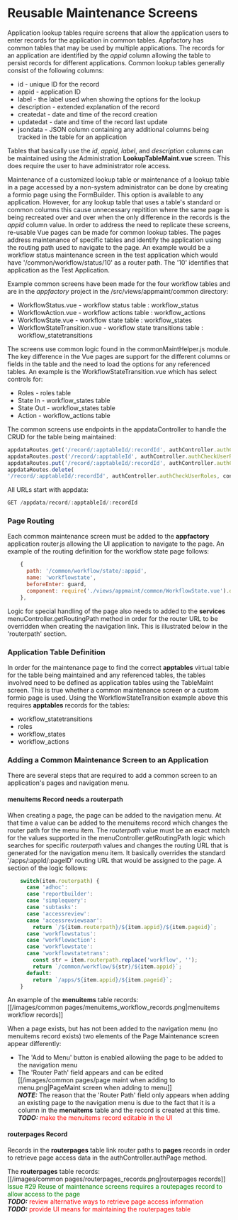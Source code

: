 # Reusable Maintenance Screens
Application lookup tables require screens that allow the application users to enter records for the application in 
common tables.  Appfactory has common tables that may be used by multiple applications.  The records for an application
are identified by the *appid* column allowing the table to persist records for different applications.  Common lookup
tables generally consist of the following columns:
* id - unique ID for the record
* appid - application ID
* label - the label used when showing the options for the lookup
* description - extended explanation of the record
* createdat - date and time of the record creation
* updatedat - date and time of the record last update
* jsondata - JSON column containing any additional columns being tracked in the table for an application

Tables that basically use the *id*, *appid*, *label*, and *description* columns can be maintained using the 
Administration __LookupTableMaint.vue__ screen.  This does require the user to have administrator role access.

Maintenance of a customized lookup table or maintenance of a lookup table in a page accessed by a non-system 
administrator can be done by creating a formio page using the FormBuilder.  This option is available to any application.
However, for any lookup table that uses a table's standard or common columns this cause unnecessary repitition where
the same page is being recreated over and over when the only difference in the records is the *appid* column value.
In order to address the need to replicate these screens, re-usable Vue pages can be made for common lookup tables.  The
pages address maintenance of specific tables and identify the application using the routing path used to navigate to the
page.  An example would be a workflow status maintenance screen in the test application which would have 
'/common/workflow/status/10' as a router path.  The '10' identifies that application as the Test Application.

Example common screens have been made for the four workflow tables and are in the *appfactory* project in the 
/src/views/appmaint/common directory:
* WorkflowStatus.vue - workflow status table : workflow_status
* WorkflowAction.vue - workflow actions table : workflow_actions
* WorkflowState.vue - workflow state table : workflow_states
* WorkflowStateTransition.vue - workflow state transitions table : workflow_statetransitions

The screens use common logic found in the commonMaintHelper.js module.  The key difference in the Vue pages are support
for the different columns or fields in the table and the need to load the options for any referenced tables.  An example
is the WorkflowStateTransition.vue which has select controls for:
* Roles - roles table
* State In - workflow_states table
* State Out - workflow_states table
* Action - workflow_actions table

The common screens use endpoints in the appdataController to handle the CRUD for the table being maintained:
```javascript
appdataRoutes.get('/record/:apptableId/:recordId', authController.authCheckUserRoles, controller.appdataRecordFindById);
appdataRoutes.post('/record/:apptableId', authController.authCheckUserRoles, controller.appdataRecordAdd);
appdataRoutes.put('/record/:apptableId/:recordId', authController.authCheckUserRoles, controller.appdataRecordUpdate);
appdataRoutes.delete(
'/record/:apptableId/:recordId', authController.authCheckUserRoles, controller.appdataRecordDelete);
```
All URLs start with appdata: 
```javascript
GET /appdata/record/:apptableId/:recordId

```

### Page Routing
Each common maintenance screen must be added to the __appfactory__ application router.js allowing the UI application to
navigate to the page.  An example of the routing definition for the workflow state page follows: 
```javascript
    {
      path: '/common/workflow/state/:appid',
      name: 'workflowstate',
      beforeEnter: guard,
      component: require('./views/appmaint/common/WorkflowState.vue').default
    },
```
Logic for special handling of the page also needs to added to the __services__ menuController.getRoutingPath method in
order for the router URL to be overridden when creating the navigation link.  This is illustrated below in the 
'routerpath' section.

### Application Table Definition
In order for the maintenance page to find the correct __apptables__ virtual table for the table being maintained and any
referenced tables, the tables involved need to be defined as application tables using the TableMaint screen.  This is
true whether a common maintenance screen or a custom formio page is used.
Using the WorkflowStateTransition example above this requires __apptables__ records for the tables:
* workflow_statetransitions
* roles
* workflow_states
* workflow_actions

### Adding a Common Maintenance Screen to an Application
There are several steps that are required to add a common screen to an application's pages and navigation menu.

#### menuitems Record needs a routerpath
When creating a page, the page can be added to the navigation menu.  At that time a value can be added to the menuitems
record which changes the router path for the menu item.  The *routerpath* value must be an exact match for the values 
supported in the menuController.getRoutingPath logic which searches for specific *routerpath* values and changes the
routing URL that is generated for the navigation menu item.  It basically overrides the standard '/apps/:appId/:pageID'
routing URL that would be assigned to the page.  A section of the logic follows:
```javascript
    switch(item.routerpath) {
      case 'adhoc':
      case 'reportbuilder':
      case 'simplequery':
      case 'subtasks':
      case 'accessreview':
      case 'accessreviewsaar':
        return `/${item.routerpath}/${item.appid}/${item.pageid}`;
      case 'workflowstatus':
      case 'workflowaction':
      case 'workflowstate':
      case 'workflowstatetrans':
        const str = item.routerpath.replace('workflow', '');
        return `/common/workflow/${str}/${item.appid}`;
      default:
        return `/apps/${item.appid}/${item.pageid}`;
    }
```
An example of the __menuitems__ table records:   
[[/images/common pages/menuitems_workflow_records.png|menuitems workflow records]]

When a page exists, but has not been added to the navigation menu (no menuitems record exists) two elements of the Page
Maintenance screen appear differently:
* The 'Add to Menu' button is enabled allowiing the page to be added to the navigation menu
* The 'Router Path' field appears and can be edited    
[[/images/common pages/page maint when adding to menu.png|PageMaint screen when adding to menu]]    
__*NOTE:*__ The reason that the 'Router Path' field only appears when adding an existing page to the navigation menu is
due to the fact that it is a column in the __menuitems__ table and the record is created at this time.    
__*TODO:*__ <span style="color: red;">make the menuitems record editable in the UI</span>

#### routerpages Record 
Records in the __routerpages__ table link router paths to __pages__ records in order to retrieve page access data in
the authController.authPage method.  
                                 
The __routerpages__ table records:        
[[/images/common pages/routerpages_records.png|routerpages records]]    
<span style="color: green;">Issue #29 Reuse of maintenance screens requires a routepages record to allow access to the page</span>    
__*TODO:*__ <span style="color: red;">review alternative ways to retrieve page access information</span>    
__*TODO:*__ <span style="color: red;">provide UI means for maintaining the routerpages table</span>



